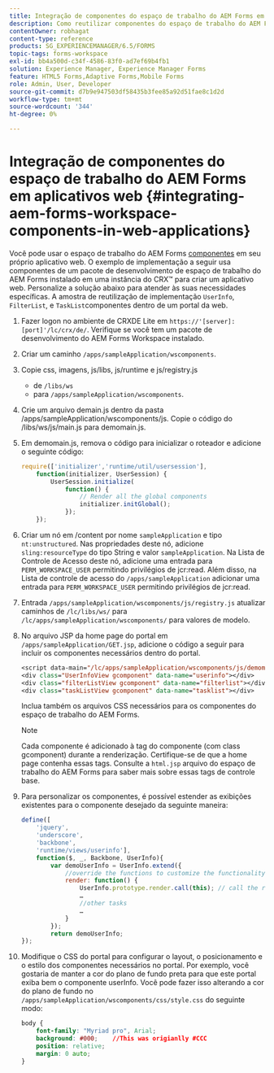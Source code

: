```yaml
---
title: Integração de componentes do espaço de trabalho do AEM Forms em aplicativos web
description: Como reutilizar componentes do espaço de trabalho do AEM Forms em seus próprios aplicativos da Web para usar a funcionalidade e fornecer uma integração estreita.
contentOwner: robhagat
content-type: reference
products: SG_EXPERIENCEMANAGER/6.5/FORMS
topic-tags: forms-workspace
exl-id: bb4a500d-c34f-4586-83f0-ad7ef69b4fb1
solution: Experience Manager, Experience Manager Forms
feature: HTML5 Forms,Adaptive Forms,Mobile Forms
role: Admin, User, Developer
source-git-commit: d7b9e947503df58435b3fee85a92d51fae8c1d2d
workflow-type: tm+mt
source-wordcount: '344'
ht-degree: 0%

---
```


# Integração de componentes do espaço de trabalho do AEM Forms em aplicativos web {#integrating-aem-forms-workspace-components-in-web-applications}

Você pode usar o espaço de trabalho do AEM Forms [componentes](/help/forms/using/description-reusable-components.md) em seu próprio aplicativo web. O exemplo de implementação a seguir usa componentes de um pacote de desenvolvimento de espaço de trabalho do AEM Forms instalado em uma instância do CRX™ para criar um aplicativo web. Personalize a solução abaixo para atender às suas necessidades específicas. A amostra de reutilização de implementação `UserInfo`, `FilterList`, e `TaskList`componentes dentro de um portal da web.

1. Fazer logon no ambiente de CRXDE Lite em `https://'[server]:[port]'/lc/crx/de/`. Verifique se você tem um pacote de desenvolvimento do AEM Forms Workspace instalado.
1. Criar um caminho `/apps/sampleApplication/wscomponents`.
1. Copie css, imagens, js/libs, js/runtime e js/registry.js

   * de `/libs/ws`
   * para `/apps/sampleApplication/wscomponents`.

1. Crie um arquivo demain.js dentro da pasta /apps/sampleApplication/wscomponents/js. Copie o código do /libs/ws/js/main.js para demomain.js.
1. Em demomain.js, remova o código para inicializar o roteador e adicione o seguinte código:

   ```javascript
   require(['initializer','runtime/util/usersession'],
       function(initializer, UserSession) {
           UserSession.initialize(
               function() {
                   // Render all the global components
                   initializer.initGlobal();
               });
       });
   ```

1. Criar um nó em /content por nome `sampleApplication` e tipo `nt:unstructured`. Nas propriedades deste nó, adicione `sling:resourceType` do tipo String e valor `sampleApplication`. Na Lista de Controle de Acesso deste nó, adicione uma entrada para `PERM_WORKSPACE_USER` permitindo privilégios de jcr:read. Além disso, na Lista de controle de acesso do `/apps/sampleApplication` adicionar uma entrada para `PERM_WORKSPACE_USER` permitindo privilégios de jcr:read.
1. Entrada `/apps/sampleApplication/wscomponents/js/registry.js` atualizar caminhos de `/lc/libs/ws/` para `/lc/apps/sampleApplication/wscomponents/` para valores de modelo.
1. No arquivo JSP da home page do portal em `/apps/sampleApplication/GET.jsp`, adicione o código a seguir para incluir os componentes necessários dentro do portal.

   ```jsp
   <script data-main="/lc/apps/sampleApplication/wscomponents/js/demomain" src="/lc/apps/sampleApplication/wscomponents/js/libs/require/require.js"></script>
   <div class="UserInfoView gcomponent" data-name="userinfo"></div>
   <div class="filterListView gcomponent" data-name="filterlist"></div>
   <div class="taskListView gcomponent" data-name="tasklist"></div>
   ```

   Inclua também os arquivos CSS necessários para os componentes do espaço de trabalho do AEM Forms.

   >[!NOTE]
   >
   >Cada componente é adicionado à tag do componente (com class gcomponent) durante a renderização. Certifique-se de que a home page contenha essas tags. Consulte a `html.jsp` arquivo do espaço de trabalho do AEM Forms para saber mais sobre essas tags de controle base.

1. Para personalizar os componentes, é possível estender as exibições existentes para o componente desejado da seguinte maneira:

   ```javascript
   define([
       'jquery',
       'underscore',
       'backbone',
       'runtime/views/userinfo'],
       function($, _, Backbone, UserInfo){
           var demoUserInfo = UserInfo.extend({
               //override the functions to customize the functionality
               render: function() {
                   UserInfo.prototype.render.call(this); // call the render function of the super class
                   …
                   //other tasks
                   …
               }
           });
           return demoUserInfo;
   });
   ```

1. Modifique o CSS do portal para configurar o layout, o posicionamento e o estilo dos componentes necessários no portal. Por exemplo, você gostaria de manter a cor do plano de fundo preta para que este portal exiba bem o componente userInfo. Você pode fazer isso alterando a cor do plano de fundo no `/apps/sampleApplication/wscomponents/css/style.css` do seguinte modo:

   ```css
   body {
       font-family: "Myriad pro", Arial;
       background: #000;    //This was origianlly #CCC
       position: relative;
       margin: 0 auto;
   }
   ```
